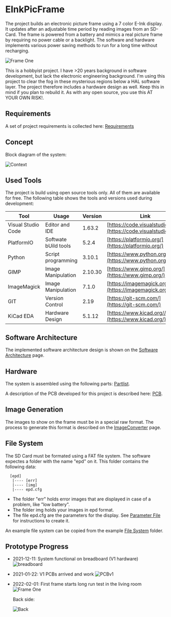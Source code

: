 # EInkPicFrame

The project builds an electronic picture frame using a 7 color E-Ink display.
It updates after an adjustable time period by reading images from an SD-Card.
The frame is powered from a battery and mimics a real picture frame by requiring
no power cable or a backlight. The software and hardware implements various power
saving methods to run for a long time without recharging.  

![Frame One](design/history/frame1.png)

This is a hobbyist project. I have >20 years background in software development,
but lack the electronic engineering background. I'm using this project to
clear the fog in these mysterious regions below a HAL software layer. The project
therefore includes a hardware design as well. Keep this in mind if you plan to
rebuild it. As with any open source, you use this AT YOUR OWN RISK!.

## Requirements

A set of project requirements is collected here: [Requirements](design/Requirements.md)

## Concept

Block diagram of the system:

![Context](http://www.plantuml.com/plantuml/proxy?cache=no&src=https://raw.githubusercontent.com/nhjschulz/EInkPicFrame/master/design/plantuml/SwContext.plantuml)

## Used Tools

The project is build using open source tools only. All of them are available for free. The following table shows the tools and versions used during development:

|Tool                  |   Usage                   | Version   | Link                                                               |
|----------------------|---------------------------|-----------|--------------------------------------------------------------------|
| Visual Studio Code   | Editor and IDE            | 1.63.2    | [https://code.visualstudio.com/](https://code.visualstudio.com/)   |
| PlatformIO           | Softwate bUild tools      | 5.2.4     | [https://platformio.org/](https://platformio.org/)                 |
| Python               | Script programming        | 3.10.1    | [https://www.python.org/](https://www.python.org/)                 |
| GIMP                 | Image Manipulation        | 2.10.30   | [https://www.gimp.org/](https://www.gimp.org/)                     |
| ImageMagick          | Image Manipulation        | 7.1.0     | [https://imagemagick.org/](https://imagemagick.org/)               |
| GIT                  | Version Control           | 2.19      | [https://git-scm.com/](https://git-scm.com/)                       |
| KiCad EDA            | Hardware Design           | 5.1.12    | [https://www.kicad.org//](https://www.kicad.org/)                  |

## Software Architecture

The implemented software architecture design is shown on the [Software Architecture](design/SwArchitecture.md) page.

## Hardware

The system is assembled using the following parts: [Partlist](design/Parts.md).


A description of the PCB developed for this project is described
here: [PCB](design/hardware.md).

## Image Generation

The images to show on the frame must be in a special raw format. The process to generate this format is
described on the [ImageConverter](imgconverter/howto.md) page.


## File System

The SD Card must be formated using a FAT file system. The software
expectes a folder with the name "epd" on it. This folder contains
the following data:

      [epd]
       |---- [err]
       |---- [img]
       |---- epd.cfg

* The folder "err" holds error images that are displayed in case
  of a problem, like "low battery".
* The folder img holds your images in epd format.
* The file epd.cfg are the parameters for the display. See
  [Parameter File](./design/Parameter.md) for instructions to
  create it.

An example file system can be copied from the example
[File System](./design/FileSystem) folder.

## Prototype Progress

* 2021-12-11: System functional on breadboard (V1 hardware)
  ![breadboard](design/history/breadboard_v1.png)

* 2021-01-22: V1 PCBs arrived and work
  ![PCBv1](design/history/pcb_v1.png)

* 2022-02-01: First frame starts long run test in the living room
  ![Frame One](design/history/frame1.png)

  Back side:

  ![Back](design/history/frameBG.png)